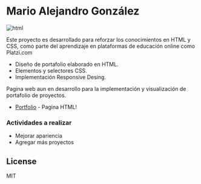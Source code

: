 # Mario Alejandro González

![html](https://i.pinimg.com/originals/de/dd/ec/deddec2cd6d144b900eb84f3f8fd9fd0.png)

Este proyecto es desarrollado para reforzar los conocimientos en HTML y CSS, como parte del aprendizaje en plataformas de educación online como Platzi.com

  - Diseño de portafolio elaborado en HTML.
  - Elementos y selectores CSS.
  - Implementación Responsive Desing.

Pagina web aun en desarrollo para la implementación y visualización de portafolio de proyectos.

* [Portfolio] - Pagina HTML!

### Actividades a realizar

 - Mejorar apariencia
 - Agregar más proyectos


License
----

MIT

   [Portfolio]:<https://mariogonzcardona.github.io/PortafolioMGonzalez.io/>
   [Visual Studio Code]: <https://code.visualstudio.com/>
